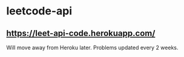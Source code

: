 # leetcode-api

## https://leet-api-code.herokuapp.com/

Will move away from Heroku later.
Problems updated every 2 weeks.

